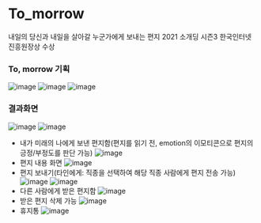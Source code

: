 # To_morrow
내일의 당신과 내일을 살아갈 누군가에게 보내는 편지
2021 소개딩 시즌3 한국인터넷진흥원장상 수상

### To, morrow 기획
![image](https://user-images.githubusercontent.com/74848401/162601167-a96cd493-a715-4ed1-adca-832000d2728f.png)
![image](https://user-images.githubusercontent.com/74848401/162601173-3b9abd44-a15d-42cc-b683-72c583563c2d.png)
![image](https://user-images.githubusercontent.com/74848401/162601176-1554b909-ac5f-4989-b18f-b380cec1a3a4.png)

### 결과화면
![image](https://user-images.githubusercontent.com/74848401/162601196-1d88b0d2-1df8-4661-8ead-f5cd2de8dfc0.png)
![image](https://user-images.githubusercontent.com/74848401/162601230-b687c0c8-ad66-4742-abc2-a4b0c39bbed0.png)
- 내가 미래의 나에게 보낸 편지함(편지를 읽기 전, emotion의 이모티콘으로 편지의 긍정/부정도를 판단 가능)
![image](https://user-images.githubusercontent.com/74848401/162601240-e8255457-43ef-4f3b-a024-ebe983ee5cbe.png)
- 편지 내용 화면
![image](https://user-images.githubusercontent.com/74848401/162601291-20f29726-328d-49e0-bf0f-e108120fe0ac.png)
- 편지 보내기(타인에게: 직종을 선택하여 해당 직종 사람에게 편지 전송 가능)
![image](https://user-images.githubusercontent.com/74848401/162601304-6fea8337-5dbd-4931-a7fe-1c9d1edc3584.png)
![image](https://user-images.githubusercontent.com/74848401/162601327-5a6e0864-a07e-495e-a6d3-548af3f23070.png)
- 다른 사람에게 받은 편지함
![image](https://user-images.githubusercontent.com/74848401/162601338-ae7c8fff-c8f4-41c6-ba1a-3b786d27805c.png)
- 받은 편지 삭제 가능
![image](https://user-images.githubusercontent.com/74848401/162601360-cf384f77-e5da-4b98-84a5-f4f357afb0c4.png)
- 휴지통
![image](https://user-images.githubusercontent.com/74848401/162601368-1cb1a706-635d-4357-93ce-b29a9c748c8a.png)
